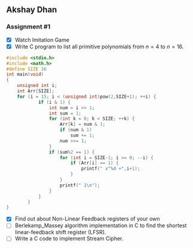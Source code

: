 ## Akshay Dhan

### Assignment #1
- [X] Watch Imitation Game
- [X] Write C program to list all primitive polynomials from $n=4$ to $n=16$.

```c
#include <stdio.h>
#include <math.h>
#define SIZE 16
int main(void)
{
	unsigned int i;
	int Arr[SIZE];
	for (i = 15; i < (unsigned int)pow(2,SIZE+1); ++i) {
			if (i & 1) {
				int num = i >> 1;
				int sum = 1;
				for (int k = 0; k < SIZE; ++k) {
					Arr[k] = num & 1;
					if (num & 1)
						sum += 1;
					num >>= 1;
				}
				if (sum%2 == 1) {
					for (int i = SIZE-1; i >= 0; --i) {
						if (Arr[i] == 1) {
							printf(" x^%d +",i+1);
						}
					}
					printf(" 1\n");
				}
			}
		}
}
```

- [X] Find out about Non-Linear Feedback registers of your own
- [ ] Berlekamp_Massey algorithm implementation in C to find the shortest linear-feedback shift register (LFSR).
- [ ] Write a C code to implement Stream Cipher.
